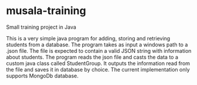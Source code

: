# musala-training
Small training project in Java


This is a very simple java program for adding, storing and retrieving students from a database. The program takes as input a windows path to a .json file.
The file is expected to contain a valid JSON string with information about students. The program reads the json file and casts the data to a custom java class called StudentGroup. It outputs the information read from the file and saves it in database by choice. The current implementation only supports MongoDb database.